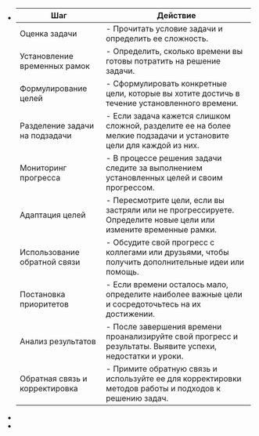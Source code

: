 - | Шаг                  | Действие                                                                                                    |
  |----------------------|-------------------------------------------------------------------------------------------------------------|
  | Оценка задачи        | - Прочитать условие задачи и определить ее сложность.                                                      |
  | Установление временных рамок | - Определить, сколько времени вы готовы потратить на решение задачи.                                  |
  | Формулирование целей | - Сформулировать конкретные цели, которые вы хотите достичь в течение установленного времени.                |
  | Разделение задачи на подзадачи | - Если задача кажется слишком сложной, разделите ее на более мелкие подзадачи и установите цели для каждой из них. |
  | Мониторинг прогресса | - В процессе решения задачи следите за выполнением установленных целей и своим прогрессом. |
  | Адаптация целей | - Пересмотрите цели, если вы застряли или не прогрессируете. Определите новые цели или измените временные рамки. |
  | Использование обратной связи | - Обсудите свой прогресс с коллегами или друзьями, чтобы получить дополнительные идеи или помощь. |
  | Постановка приоритетов | - Если времени осталось мало, определите наиболее важные цели и сосредоточьтесь на их достижении. |
  | Анализ результатов | - После завершения времени проанализируйте свой прогресс и результаты. Выявите успехи, недостатки и уроки. |
  | Обратная связь и корректировка | - Примите обратную связь и используйте ее для корректировки методов работы и подходов к решению задач. |
-
-